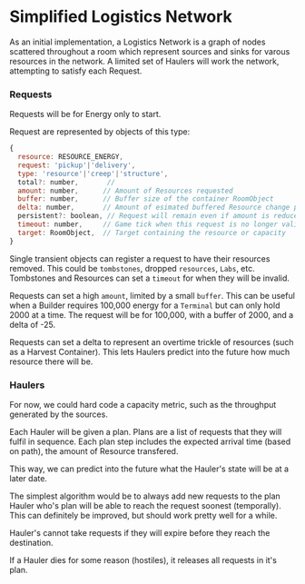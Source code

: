 # Simplified Logistics Network

As an initial implementation, a Logistics Network is a graph of nodes scattered throughout a room which represent sources and sinks for varous resources in the network. A limited set of Haulers will work the network, attempting to satisfy each Request.

### Requests

Requests will be for Energy only to start.

Request are represented by objects of this type:

```javascript
{
  resource: RESOURCE_ENERGY,
  request: 'pickup'|'delivery',
  type: 'resource'|'creep'|'structure',
  total?: number,       //
  amount: number,      // Amount of Resources requested
  buffer: number,      // Buffer size of the container RoomObject
  delta: number,       // Amount of esimated buffered Resource change per tick
  persistent?: boolean, // Request will remain even if amount is reduced to zero
  timeout: number,     // Game tick when this request is no longer valid
  target: RoomObject,  // Target containing the resource or capacity
}
```

Single transient objects can register a request to have their resources removed. This could be `tombstones`, dropped `resources`, `Labs`, etc. Tombstones and Resources can set a `timeout` for when they will be invalid.

Requests can set a high `amount`, limited by a small `buffer`. This can be useful when a Builder requires 100,000 energy for a `Terminal` but can only hold 2000 at a time. The request will be for 100,000, with a buffer of 2000, and a delta of -25.

Requests can set a delta to represent an overtime trickle of resources (such as a Harvest Container). This lets Haulers predict into the future how much resource there will be.


### Haulers

For now, we could hard code a capacity metric, such as the throughput generated by the sources.

Each Hauler will be given a plan. Plans are a list of requests that they will fulfil in sequence. Each plan step includes the expected arrival time (based on path), the amount of Resource transfered.

This way, we can predict into the future what the Hauler's state will be at a later date.

The simplest algorithm would be to always add new requests to the plan Hauler who's plan will be able to reach the request soonest (temporally). This can definitely be improved, but should work pretty well for a while.

Hauler's cannot take requests if they will expire before they reach the destination.

If a Hauler dies for some reason (hostiles), it releases all requests in it's plan.
